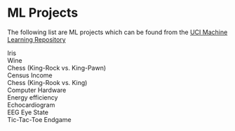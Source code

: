 # ML Projects

The following list are ML projects which can be found from the <a href='http://archive.ics.uci.edu/ml/datasets.html'>UCI Machine Learning Repository</a>

Iris <br>
Wine <br>
Chess (King-Rock vs. King-Pawn) <br>
Census Income <br>
Chess (King-Rook vs. King) <br>
Computer Hardware <br>
Energy efficiency <br>
Echocardiogram <br>
EEG Eye State <br>
Tic-Tac-Toe Endgame <br>
<br>
